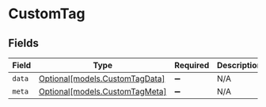 # CustomTag


## Fields

| Field                                                        | Type                                                         | Required                                                     | Description                                                  |
| ------------------------------------------------------------ | ------------------------------------------------------------ | ------------------------------------------------------------ | ------------------------------------------------------------ |
| `data`                                                       | [Optional[models.CustomTagData]](../models/customtagdata.md) | :heavy_minus_sign:                                           | N/A                                                          |
| `meta`                                                       | [Optional[models.CustomTagMeta]](../models/customtagmeta.md) | :heavy_minus_sign:                                           | N/A                                                          |